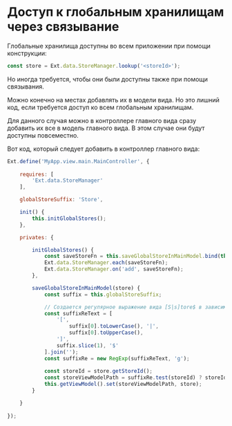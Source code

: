 
Доступ к глобальным хранилищам через связывание
===============================================

Глобальные хранилища доступны во всем приложении при помощи конструкции:

```javascript
const store = Ext.data.StoreManager.lookup('<storeId>');
```

Но иногда требуется, чтобы они были доступны также при помощи связывания.

Можно конечно на местах добавлять их в модели вида. Но это лишний код, 
если требуется доступ ко всем глобальным хранилищам.

Для данного случая можно в контроллере главного вида сразу добавить 
их все в модель главного вида. В этом случае они будут доступны повсеместно.

Вот код, который следует добавить в контроллер главного вида:


```javascript
Ext.define('MyApp.view.main.MainController', {
    
    requires: [
        'Ext.data.StoreManager'
    ],

    globalStoreSuffix: 'Store',

    init() {
        this.initGlobalStores();
    },

    privates: {

        initGlobalStores() {
            const saveStoreFn = this.saveGlobalStoreInMainModel.bind(this);
            Ext.data.StoreManager.each(saveStoreFn);
            Ext.data.StoreManager.on('add', saveStoreFn);
        },

        saveGlobalStoreInMainModel(store) {
            const suffix = this.globalStoreSuffix;

            // Создается регулярное выражение вида [S|s]tore$ в зависимости от this.globalStoreSuffix
            const suffixReText = [
                '[',
                    suffix[0].toLowerCase(), '|',
                    suffix[0].toUpperCase(),
                ']',
                suffix.slice(1), '$'
            ].join('');
            const suffixRe = new RegExp(suffixReText, 'g');
        
            const storeId = store.getStoreId();
            const storeViewModelPath = suffixRe.test(storeId) ? storeId : storeId + this.globalStoreSuffix;
            this.getViewModel().set(storeViewModelPath, store);
        }

    }
  
});
```
